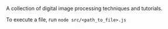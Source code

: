A collection of digital image processing techniques and tutorials.

To execute a file, run `node src/<path_to_file>.js`
